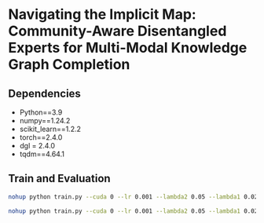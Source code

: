 # Navigating the Implicit Map: Community-Aware Disentangled Experts for Multi-Modal Knowledge Graph Completion


##  Dependencies
- Python==3.9
- numpy==1.24.2
- scikit_learn==1.2.2
- torch==2.4.0
- dgl = 2.4.0
- tqdm==4.64.1


## Train and Evaluation


```bash
nohup python train.py --cuda 0 --lr 0.001 --lambda2 0.05 --lambda1 0.02 --dim 200 --dataset MKG-W --epochs 2000 --group_num 4 --gtype gmm --rgcngraph True > log.txt &

nohup python train.py --cuda 0 --lr 0.001 --lambda2 0.05 --lambda1 0.02 --dim 200 --dataset DB15K --epochs 2000 --group_num 4 --gtype gmm --rgcngraph True > log.txt &
```




